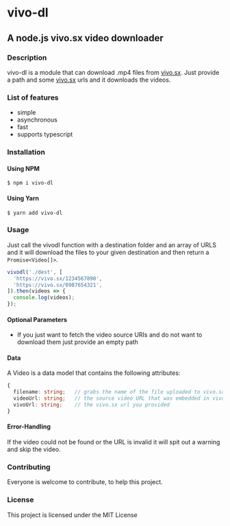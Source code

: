 # vivo-dl
## A node.js vivo.sx video downloader
### Description
vivo-dl is a module that can download .mp4 files from [vivo.sx](https://vivo.sx).
Just provide a path and some [vivo.sx](https://vivo.sx) urls and it downloads the videos.
### List of features
*   simple
*   asynchronous
*   fast
*   supports typescript
### Installation
#### Using NPM
```shell 
$ npm i vivo-dl
```
#### Using Yarn
```shell 
$ yarn add vivo-dl
```
### Usage
Just call the vivodl function with a destination folder and an array of URLS and it will download the files to your given destination and then return a ```Promise<Video[]>```.

```ts
vivodl('./dest', [
  'https://vivo.sx/1234567890',
  'https://vivo.sx/0987654321',
]).then(videos => {
  console.log(videos);
});
```
#### Optional Parameters
* If you just want to fetch the video source URIs and do not want to download them just provide an empty path
#### Data
A Video is a data model that contains the following attributes:
```ts
{
  filename: string;   // grabs the name of the file uploaded to vivo.sx
  videoUrl: string;   // the source video URL that was embedded in vivo.sx
  vivoUrl: string;    // the vivo.sx url you provided
}
```
#### Error-Handling
If the video could not be found or the URL is invalid it will spit out a warning and skip the video.
### Contributing
Everyone is welcome to contribute, to help this project.
### License
This project is licensed under the MIT License
